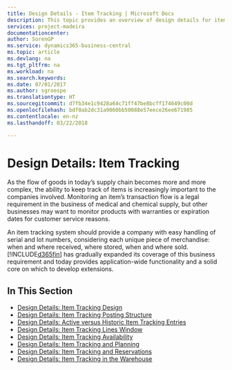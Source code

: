 ```yaml
---
title: Design Details - Item Tracking | Microsoft Docs
description: This topic provides an overview of design details for item tracking.
services: project-madeira
documentationcenter: 
author: SorenGP
ms.service: dynamics365-business-central
ms.topic: article
ms.devlang: na
ms.tgt_pltfrm: na
ms.workload: na
ms.search.keywords: 
ms.date: 07/01/2017
ms.author: sgroespe
ms.translationtype: HT
ms.sourcegitcommit: d7fb34e1c9428a64c71ff47be8bcff174649c00d
ms.openlocfilehash: bdf0ab2dc31a9060bb50088e57eece26ee671985
ms.contentlocale: en-nz
ms.lasthandoff: 03/22/2018

---
```

# <a name="design-details-item-tracking"></a>Design Details: Item Tracking
As the flow of goods in today’s supply chain becomes more and more complex, the ability to keep track of items is increasingly important to the companies involved. Monitoring an item’s transaction flow is a legal requirement in the business of medical and chemical supply, but other businesses may want to monitor products with warranties or expiration dates for customer service reasons.  

An item tracking system should provide a company with easy handling of serial and lot numbers, considering each unique piece of merchandise: when and where received, where stored, when and where sold. [!INCLUDE[d365fin](includes/d365fin_md.md)] has gradually expanded its coverage of this business requirement and today provides application-wide functionality and a solid core on which to develop extensions.  

## <a name="in-this-section"></a>In This Section  
* [Design Details: Item Tracking Design](design-details-item-tracking-design.md)  
* [Design Details: Item Tracking Posting Structure](design-details-item-tracking-posting-structure.md)  
* [Design Details: Active versus Historic Item Tracking Entries](design-details-active-versus-historic-item-tracking-entries.md)  
* [Design Details: Item Tracking Lines Window](design-details-item-tracking-lines-window.md)  
* [Design Details: Item Tracking Availability](design-details-item-tracking-availability.md)  
* [Design Details: Item Tracking and Planning](design-details-item-tracking-and-planning.md)  
* [Design Details: Item Tracking and Reservations](design-details-item-tracking-and-reservations.md)  
* [Design Details: Item Tracking in the Warehouse](design-details-item-tracking-in-the-warehouse.md)

